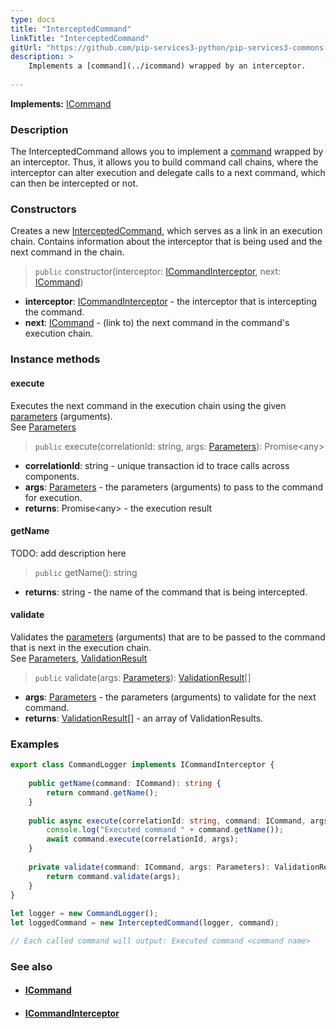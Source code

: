 ```yaml
---
type: docs
title: "InterceptedCommand"
linkTitle: "InterceptedCommand"
gitUrl: "https://github.com/pip-services3-python/pip-services3-commons-python"
description: > 
    Implements a [command](../icommand) wrapped by an interceptor.
    
---
```


**Implements:** [ICommand](../icommand)

### Description

The InterceptedCommand allows you  to implement a [command](../icommand) wrapped by an interceptor. Thus, it allows you to build command call chains, where the interceptor can alter execution and delegate calls to a next command, which can then be intercepted or not.

### Constructors
Creates a new [InterceptedCommand](), which serves as a link in an execution chain. Contains information 
about the interceptor that is being used and the next command in the chain.

> `public` constructor(interceptor: [ICommandInterceptor](../icommand_interceptor), next: [ICommand](../icommand))

- **interceptor**: [ICommandInterceptor](../icommand_interceptor) - the interceptor that is intercepting the command.
- **next**: [ICommand](../icommand) - (link to) the next command in the command's execution chain.

### Instance methods

#### execute
Executes the next command in the execution chain using the given [parameters](../../run/parameters) (arguments).  
See [Parameters](../../run/parameters)

> `public` execute(correlationId: string, args: [Parameters](../../run/parameters)): Promise\<any\>

- **correlationId**: string - unique transaction id to trace calls across components.
- **args**: [Parameters](../../run/parameters) - the parameters (arguments) to pass to the command for execution.
- **returns**: Promise\<any\> - the execution result

#### getName
TODO: add description here

> `public` getName(): string

- **returns**: string - the name of the command that is being intercepted.


#### validate
Validates the [parameters](../../run/parameters) (arguments) that are to be passed to the command that is next 
in the execution chain.  
See [Parameters](../../run/parameters), [ValidationResult](../../validate/validation_result)

> `public` validate(args: [Parameters](../../run/parameters)): [ValidationResult](../../validate/validation_result)[]

- **args**: [Parameters](../../run/parameters) - the parameters (arguments) to validate for the next command.
- **returns**: [ValidationResult](../../validate/validation_result)[] - an array of ValidationResults.

### Examples

```typescript
export class CommandLogger implements ICommandInterceptor {       
        
    public getName(command: ICommand): string {
        return command.getName();
    }
          
    public async execute(correlationId: string, command: ICommand, args: Parameters): Promise<any> {
        console.log("Executed command " + command.getName());
        await command.execute(correlationId, args);
    }
          
    private validate(command: ICommand, args: Parameters): ValidationResult[] {
        return command.validate(args);
    }
}
   
let logger = new CommandLogger();
let loggedCommand = new InterceptedCommand(logger, command); 

// Each called command will output: Executed command <command name>

```

### See also
- #### [ICommand](../icommand)
- #### [ICommandInterceptor](../icommand_interceptor)
